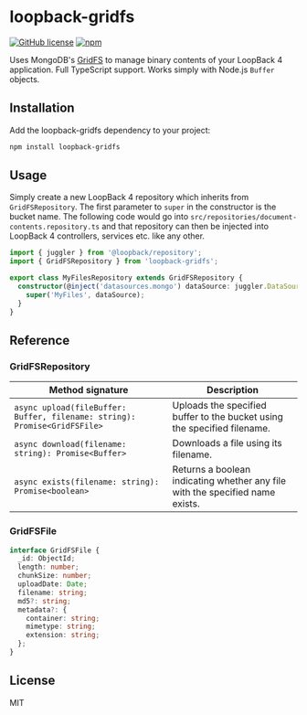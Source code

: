 # loopback-gridfs

[![GitHub license](https://img.shields.io/github/license/sigalor/loopback-gridfs)](https://github.com/sigalor/loopback-gridfs/blob/main/LICENSE) [![npm](https://img.shields.io/npm/v/loopback-gridfs)](https://www.npmjs.com/package/loopback-gridfs)

Uses MongoDB's [GridFS](https://www.mongodb.com/docs/manual/core/gridfs/) to manage binary contents of your LoopBack 4 application. Full TypeScript support. Works simply with Node.js `Buffer` objects.

## Installation

Add the loopback-gridfs dependency to your project:

```bash
npm install loopback-gridfs
```

## Usage

Simply create a new LoopBack 4 repository which inherits from `GridFSRepository`. The first parameter to `super` in the constructor is the bucket name. The following code would go into `src/repositories/document-contents.repository.ts` and that repository can then be injected into LoopBack 4 controllers, services etc. like any other.

```typescript
import { juggler } from '@loopback/repository';
import { GridFSRepository } from 'loopback-gridfs';

export class MyFilesRepository extends GridFSRepository {
  constructor(@inject('datasources.mongo') dataSource: juggler.DataSource) {
    super('MyFiles', dataSource);
  }
}
```

## Reference

### GridFSRepository

| Method signature                                                          | Description                                                                   |
| ------------------------------------------------------------------------- | ----------------------------------------------------------------------------- |
| `async upload(fileBuffer: Buffer, filename: string): Promise<GridFSFile>` | Uploads the specified buffer to the bucket using the specified filename.      |
| `async download(filename: string): Promise<Buffer>`                       | Downloads a file using its filename.                                          |
| `async exists(filename: string): Promise<boolean>`                        | Returns a boolean indicating whether any file with the specified name exists. |

### GridFSFile

```typescript
interface GridFSFile {
  _id: ObjectId;
  length: number;
  chunkSize: number;
  uploadDate: Date;
  filename: string;
  md5?: string;
  metadata?: {
    container: string;
    mimetype: string;
    extension: string;
  };
}
```

## License

MIT
